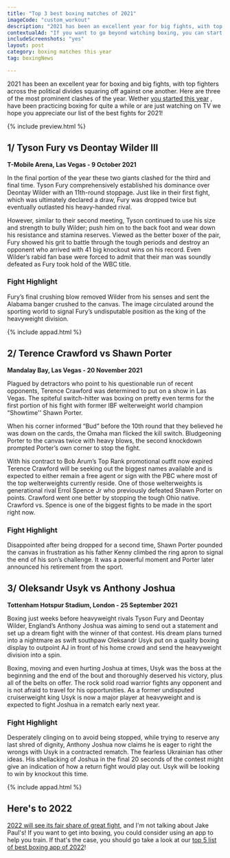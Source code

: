 ```yaml
---
title: "Top 3 best boxing matches of 2021"
imageCode: "custom_workout"
description: "2021 has been an excellent year for big fights, with top fighters across the political divides squaring off against one another. Here are three of the most prominent clashes of the year."
contextualAd: "If you want to go beyond watching boxing, you can start practicing using this iOS app!"
includeScreenshots: "yes"
layout: post
category: boxing matches this year
tag: boxingNews

---
```


2021 has been an excellent year for boxing and big fights, with top fighters across the political divides squaring off against one another. Here are three of the most prominent clashes of the year. Wether [you started this year](/start-boxing-in-2021/) , have been practicing boxing for quite a while or are just watching on TV we hope you appreciate our list of the best fights for 2021!

{% include preview.html %}

## 1/ Tyson Fury vs Deontay Wilder III

**T-Mobile Arena, Las Vegas - 9 October 2021**

In the final portion of the year these two giants clashed for the third and final time. Tyson Fury comprehensively established his dominance over Deontay Wilder with an 11th-round stoppage. Just like in their first fight, which was ultimately declared a draw, Fury was dropped twice but eventually outlasted his heavy-handed rival.

However, similar to their second meeting, Tyson continued to use his size and strength to bully Wilder; push him on to the back foot and wear down his resistance and stamina reserves. Viewed as the better boxer of the pair, Fury showed his grit to battle through the tough periods and destroy an opponent who arrived with 41 big knockout wins on his record. Even Wilder’s rabid fan base were forced to admit that their man was soundly defeated as Fury took hold of the WBC title.

### Fight Highlight

Fury’s final crushing blow removed Wilder from his senses and sent the Alabama banger crushed to the canvas. The image circulated around the sporting world to signal Fury’s undisputable position as the king of the heavyweight division.

{% include appad.html %}

## 2/ Terence Crawford vs Shawn Porter

**Mandalay Bay, Las Vegas - 20 November 2021**

Plagued by detractors who point to his questionable run of recent opponents, Terence Crawford was determined to put on a show in Las Vegas. The spiteful switch-hitter was boxing on pretty even terms for the first portion of his fight with former IBF welterweight world champion “Showtime'' Shawn Porter. 

When his corner informed “Bud” before the 10th round that they believed he was down on the cards, the Omaha man flicked the kill switch. Bludgeoning Porter to the canvas twice with heavy blows, the second knockdown prompted Porter’s own corner to stop the fight.

With his contract to Bob Arum’s Top Rank promotional outfit now expired Terence Crawford will be seeking out the biggest names available and is expected to either remain a free agent or sign with the PBC where most of the top welterweights currently reside. One of those welterweights is generational rival Errol Spence Jr who previously defeated Shawn Porter on points. Crawford went one better by stopping the tough Ohio native. Crawford vs. Spence is one of the biggest fights to be made in the sport right now.

### Fight Highlight

Disappointed after being dropped for a second time, Shawn Porter pounded the canvas in frustration as his father Kenny climbed the ring apron to signal the end of his son’s challenge. It was a powerful moment and Porter later announced his retirement from the sport.

## 3/ Oleksandr Usyk vs Anthony Joshua

**Tottenham Hotspur Stadium, London - 25 September 2021**

Boxing just weeks before heavyweight rivals Tyson Fury and Deontay Wilder, England’s Anthony Joshua was aiming to send out a statement and set up a dream fight with the winner of that contest. His dream plans turned into a nightmare as swift southpaw Oleksandr Usyk put on a quality boxing display to outpoint AJ in front of his home crowd and send the heavyweight division into a spin.

Boxing, moving and even hurting Joshua at times, Usyk was the boss at the beginning and the end of the bout and thoroughly deserved his victory, plus all of the belts on offer. The rock solid road warrior fights any opponent and is not afraid to travel for his opportunities. As a former undisputed cruiserweight king Usyk is now a major player at heavyweight and is expected to fight Joshua in a rematch early next year. 

### Fight Highlight

Desperately clinging on to avoid being stopped, while trying to reserve any last shred of dignity, Anthony Joshua now claims he is eager to right the wrongs with Usyk in a contracted rematch. The fearless Ukrainian has other ideas. His shellacking of Joshua in the final 20 seconds of the contest might give an indication of how a return fight would play out. Usyk will be looking to win by knockout this time.

{% include appad.html %}

## Here's to 2022

[2022 will see its fair share of great fight](/most-anticipated-boxing-matches-2022/), and I'm not talking about Jake Paul's! If you want to get into boxing, you could consider using an app to help you train. If that's the case, you should go take a look at our [top 5 list of best boxing app of 2022](/best-ios-boxing-apps-in-2022/)!
